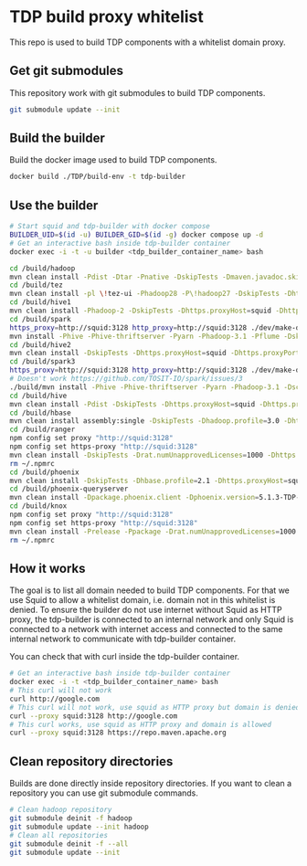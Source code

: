 # TDP build proxy whitelist

This repo is used to build TDP components with a whitelist domain proxy.

## Get git submodules

This repository work with git submodules to build TDP components.

```bash
git submodule update --init
```

## Build the builder

Build the docker image used to build TDP components.

```bash
docker build ./TDP/build-env -t tdp-builder
```

## Use the builder

```bash
# Start squid and tdp-builder with docker compose
BUILDER_UID=$(id -u) BUILDER_GID=$(id -g) docker compose up -d
# Get an interactive bash inside tdp-builder container
docker exec -i -t -u builder <tdp_builder_container_name> bash

cd /build/hadoop
mvn clean install -Pdist -Dtar -Pnative -DskipTests -Dmaven.javadoc.skip=true -Dhttps.proxyHost=squid -Dhttps.proxyPort=3128 -Dhttp.proxyHost=squid -Dhttp.proxyPort=3128 -Dmaven.repo.local=/build/m2
cd /build/tez
mvn clean install -pl \!tez-ui -Phadoop28 -P\!hadoop27 -DskipTests -Dhttps.proxyHost=squid -Dhttps.proxyPort=3128 -Dhttp.proxyHost=squid -Dhttp.proxyPort=3128 -Dmaven.repo.local=/build/m2
cd /build/hive1
mvn clean install -Phadoop-2 -DskipTests -Dhttps.proxyHost=squid -Dhttps.proxyPort=3128 -Dhttp.proxyHost=squid -Dhttp.proxyPort=3128 -Dmaven.repo.local=/build/m2
cd /build/spark
https_proxy=http://squid:3128 http_proxy=http://squid:3128 ./dev/make-distribution.sh --name tdp --tgz -Phive -Phive-thriftserver -Pyarn -Phadoop-3.1 -Pflume -Dhttps.proxyHost=squid -Dhttps.proxyPort=3128 -Dhttp.proxyHost=squid -Dhttp.proxyPort=3128 -Dmaven.repo.local=/build/m2
mvn install -Phive -Phive-thriftserver -Pyarn -Phadoop-3.1 -Pflume -DskipTests -Dhttps.proxyHost=squid -Dhttps.proxyPort=3128 -Dhttp.proxyHost=squid -Dhttp.proxyPort=3128 -Dmaven.repo.local=/build/m2
cd /build/hive2
mvn clean install -DskipTests -Dhttps.proxyHost=squid -Dhttps.proxyPort=3128 -Dhttp.proxyHost=squid -Dhttp.proxyPort=3128 -Dmaven.repo.local=/build/m2
cd /build/spark3
https_proxy=http://squid:3128 http_proxy=http://squid:3128 ./dev/make-distribution.sh --name tdp --tgz -Phive -Phive-thriftserver -Pyarn -Phadoop-3.1 -Dhttps.proxyHost=squid -Dhttps.proxyPort=3128 -Dhttp.proxyHost=squid -Dhttp.proxyPort=3128 -Dmaven.repo.local=/build/m2
# Doesn't work https://github.com/TOSIT-IO/spark/issues/3
./build/mvn install -Phive -Phive-thriftserver -Pyarn -Phadoop-3.1 -Dscalastyle.skip=true -DskipTests -Dhttps.proxyHost=squid -Dhttps.proxyPort=3128 -Dhttp.proxyHost=squid -Dhttp.proxyPort=3128 -Dmaven.repo.local=/build/m2
cd /build/hive
mvn clean install -Pdist -DskipTests -Dhttps.proxyHost=squid -Dhttps.proxyPort=3128 -Dhttp.proxyHost=squid -Dhttp.proxyPort=3128 -Dmaven.repo.local=/build/m2
cd /build/hbase
mvn clean install assembly:single -DskipTests -Dhadoop.profile=3.0 -Dhttps.proxyHost=squid -Dhttps.proxyPort=3128 -Dhttp.proxyHost=squid -Dhttp.proxyPort=3128 -Dmaven.repo.local=/build/m2
cd /build/ranger
npm config set proxy "http://squid:3128"
npm config set https-proxy "http://squid:3128"
mvn clean install -DskipTests -Drat.numUnapprovedLicenses=1000 -Dhttps.proxyHost=squid -Dhttps.proxyPort=3128 -Dhttp.proxyHost=squid -Dhttp.proxyPort=3128 -Dmaven.repo.local=/build/m2
rm ~/.npmrc
cd /build/phoenix
mvn clean install -DskipTests -Dhbase.profile=2.1 -Dhttps.proxyHost=squid -Dhttps.proxyPort=3128 -Dhttp.proxyHost=squid -Dhttp.proxyPort=3128 -Dmaven.repo.local=/build/m2
cd /build/phoenix-queryserver
mvn clean install -Dpackage.phoenix.client -Dphoenix.version=5.1.3-TDP-0.1.0-SNAPSHOT -Dphoenix.client.artifactid=phoenix-client-hbase-2.1 -pl '!phoenix-queryserver-it' -DskipTests -Dhttps.proxyHost=squid -Dhttps.proxyPort=3128 -Dhttp.proxyHost=squid -Dhttp.proxyPort=3128 -Dmaven.repo.local=/build/m2
cd /build/knox
npm config set proxy "http://squid:3128"
npm config set https-proxy "http://squid:3128"
mvn clean install -Prelease -Ppackage -Drat.numUnapprovedLicenses=1000 -DskipTests -Dmaven.javdoc.skip=true -Dcheckstyle.skip=true -Dfindbugs.skip=true -Dspotbugs.skip=true -Dhttps.proxyHost=squid -Dhttps.proxyPort=3128 -Dhttp.proxyHost=squid -Dhttp.proxyPort=3128 -Dmaven.repo.local=/build/m2
rm ~/.npmrc
```

## How it works

The goal is to list all domain needed to build TDP components. For that we use Squid to allow a whitelist domain, i.e. domain not in this whitelist is denied.
To ensure the builder do not use internet without Squid as HTTP proxy, the tdp-builder is connected to an internal network and only Squid is connected to a network with internet access and connected to the same internal network to communicate with tdp-builder container.

You can check that with curl inside the tdp-builder container.

```bash
# Get an interactive bash inside tdp-builder container
docker exec -i -t <tdp_builder_container_name> bash
# This curl will not work
curl http://google.com
# This curl will not work, use squid as HTTP proxy but domain is denied
curl --proxy squid:3128 http://google.com
# This curl works, use squid as HTTP proxy and domain is allowed
curl --proxy squid:3128 https://repo.maven.apache.org
```

## Clean repository directories

Builds are done directly inside repository directories. If you want to clean a repository you can use git submodule commands.

```bash
# Clean hadoop repository
git submodule deinit -f hadoop
git submodule update --init hadoop
# Clean all repositories
git submodule deinit -f --all
git submodule update --init
```
